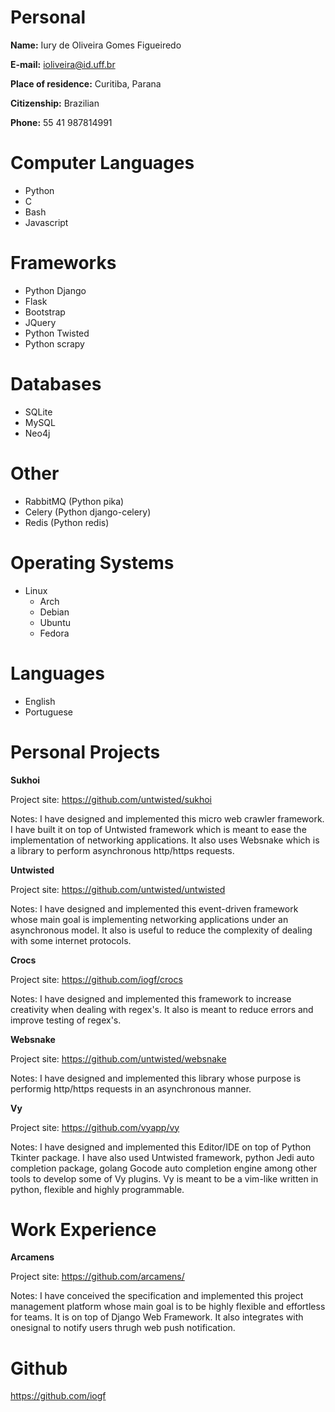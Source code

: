 Personal
========

**Name:** 
Iury de Oliveira Gomes Figueiredo

**E-mail:** 
ioliveira@id.uff.br

**Place of residence:** 
Curitiba, Parana

**Citizenship:** 
Brazilian

**Phone:**
55 41 987814991

Computer Languages
==================

- Python 
- C
- Bash
- Javascript 

Frameworks
==========

- Python Django
- Flask
- Bootstrap
- JQuery
- Python Twisted
- Python scrapy

Databases
=========

- SQLite
- MySQL
- Neo4j

Other 
=====

- RabbitMQ (Python pika)
- Celery (Python django-celery)
- Redis (Python redis)

Operating Systems
=================

- Linux 
    - Arch
    - Debian
    - Ubuntu
    - Fedora

Languages
=========

- English 
- Portuguese 

Personal Projects
=================

**Sukhoi**

Project site: https://github.com/untwisted/sukhoi

Notes: I have designed and implemented this micro web crawler framework.
I have built it on top of Untwisted framework which is meant to ease
the implementation of networking applications. It also uses Websnake
which is a library to perform asynchronous http/https requests.

**Untwisted**

Project site: https://github.com/untwisted/untwisted

Notes: I have designed and implemented this event-driven framework
whose main goal is implementing networking applications under
an asynchronous model. It also is useful to reduce the complexity
of dealing with some internet protocols.

**Crocs**

Project site: https://github.com/iogf/crocs

Notes: I have designed and implemented this framework to
increase creativity when dealing with regex's. It also is meant
to reduce errors and improve testing of regex's.

**Websnake**

Project site: https://github.com/untwisted/websnake

Notes: I have designed and implemented this library
whose purpose is performig http/https requests in an asynchronous manner.

**Vy**

Project site: https://github.com/vyapp/vy

Notes: I have designed and implemented this Editor/IDE on top of
Python Tkinter package. I have also used Untwisted framework, 
python Jedi auto completion package, golang Gocode auto completion engine 
among other tools to develop some of Vy plugins. Vy is meant to be a
vim-like written in python, flexible and highly programmable.

Work Experience
===============

**Arcamens**

Project site: https://github.com/arcamens/

Notes: I have conceived the specification and implemented this project management platform 
whose main goal is to be highly flexible and effortless for teams. It is on top of
Django Web Framework. It also integrates with onesignal to notify users thrugh web push notification.

Github
======

https://github.com/iogf








